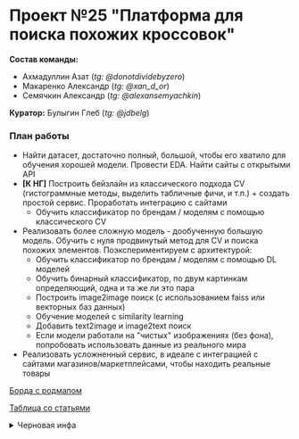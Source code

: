 # Проект №25 "Платформа для поиска похожих кроссовок"

**Состав команды:**

* Ахмадуллин Азат (*tg: @donotdividebyzero*)
* Макаренко Александр (*tg: @xan_d_or*)
* Семячкин Александр (*tg: @alexansemyachkin*)

**Куратор:** Булыгин Глеб (*tg: @jdbelg*)

### План работы

* Найти датасет, достаточно полный, большой, чтобы его хватило для обучения хорошей модели. Провести EDA. Найти сайты с открытыми API
* **[К НГ]** Построить бейзлайн из классического подхода CV (гистограммные методы, выделить табличные фичи, и т.п.) + создать простой сервис. Проработать интеграцию с сайтами
    * Обучить классификатор по брендам /
    моделям с помощью классического CV
* Реализовать более сложную модель - дообученную большую модель. Обучить с нуля продвинутый метод для CV и поиска похожих элементов. Поэкспериментируем с архитектурой:
    - Обучить классификатор по брендам / моделям с помощью DL моделей
    - Обучить бинарный классификатор, по двум картинкам определяющий, одна и та же ли это пара
    - Построить image2image поиск (с использованием faiss или векторных баз данных)
    - Обучение моделей с similarity learning
    - Добавить text2image и image2text поиск
    - Если модели работали на "чистых" изображениях (без фона), попробовать использовать данные из реального мира
* Реализовать усложненный сервис, в идеале с интеграцией с сайтами магазинов/маркетплейсами, чтобы находить реальные товары


[Борда с родмапом](https://unidraw.io/app/board/f772739534fb7490192c?allow_guest=true)

[Таблица со статьями](https://docs.google.com/spreadsheets/d/1q_4VS8RM5yxqu5o1Ya2YIPT9pRd370lXfvbp9relDS4/edit?gid=0#gid=0)

<details>
<summary>Черновая инфа</summary>
В данном проекте вам предлагается построить систему поиска похожих кроссовок.
 
Возможные задачи:
- поиск и сбор данных (найти и скачать датасеты / найти и запарсить релевантные сайты, например, stockx)
- EDA

ML задачи:
- Обучить классификатор по брендам / моделям с помощью классического CV

DL:
- Обучить классификатор по брендам / моделям с помощью DL моделей
- Обучить бинарный классификатор, по двум картинкам определяющий, одна и та же ли это пара
- Построить image2image поиск (с использованием faiss или векторных баз данных)
- Обучение моделей с similarity learning
- Добавить text2image и image2text поиск
- Если модели работали на "чистых" изображениях (без фона), попробовать использовать данные из реального мира




MN *2025-10-04*

- Решили пока остановиться только на картинках. Текстовое описание — стретч
- Онлайн интеграция с реальным маркетплейсом занимает важную часть проекта, надо уделить ей много внимания. В нашем случае сервис важнее, чем у других. Заложить время под UX
- Годовой проект — площадка для роста, поэтому рекомендуется сначала пробовать классическое CV, и только потом переходить к предобученным моделям
- Роадмап на ближайшее время:
    - найти сайт с удобной API
    - найти датасет и проверить его качество (актуальность, распределение классов и т.п.)
    - К новому году должно быть готово MVP: простейший бот с интеграцией с сайтом. ML модель пока может быть простой
</details>